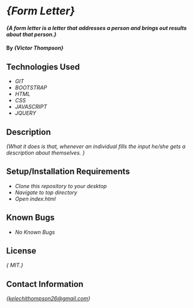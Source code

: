 # _{Form Letter}_

#### _{A form letter is a letter that addresses a person and brings out results about that person.}_

#### By _**{Victor Thompson}**_

## Technologies Used

* _GIT_
* _BOOTSTRAP_
* _HTML_
* _CSS_
* _JAVASCRIPT_
* _JQUERY_

## Description

_{What it does is that, whenever an individual fills the input he/she gets a description about themselves. }_

## Setup/Installation Requirements

* _Clone this repository to your desktop_
* _Navigate to top directory_
* _Open index.html_
## Known Bugs

* _No Known Bugs_

## License

_{ MIT.}_

## Contact Information

_{kelechithompson26@gmail.com}_